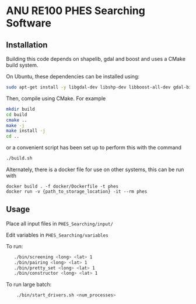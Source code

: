 # ANU RE100 PHES Searching Software

## Installation

Building this code depends on shapelib, gdal and boost and uses a CMake build system.

On Ubuntu, these dependencies can be installed using:

```bash
sudo apt-get install -y libgdal-dev libshp-dev libboost-all-dev gdal-bin cmake
```

Then, compile using CMake. For example

```bash
mkdir build
cd build
cmake ..
make -j
make install -j
cd ..
```

or a convenient script has been set up to perform this with the command

```bash
./build.sh
```

Alternately, there is a docker file for use on other systems, this can be run with

```
docker build . -f docker/Dockerfile -t phes
docker run -v {path_to_storage_location} -it --rm phes
```

## Usage

Place all input files in `PHES_Searching/input/`

Edit variables in `PHES_Searching/variables`

To run:

```bash
   ./bin/screening <long> <lat> 1
   ./bin/pairing <long> <lat> 1
   ./bin/pretty_set <long> <lat> 1
   ./bin/constructor <long> <lat> 1
```

To run large batch:

```bash
	./bin/start_drivers.sh <num_processes>
```
